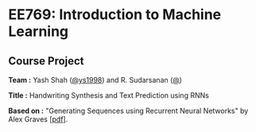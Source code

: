 # EE769: Introduction to Machine Learning
## Course Project
**Team :** Yash Shah ([@ys1998](https://github.com/ys1998)) and R. Sudarsanan ([@]())

**Title :** Handwriting Synthesis and Text Prediction using RNNs

**Based on :** "Generating Sequences using Recurrent Neural Networks" by Alex Graves [\[pdf\]](https://arxiv.org/pdf/1308.0850.pdf).
